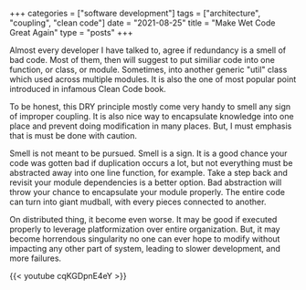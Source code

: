 +++
categories = ["software development"]
tags = ["architecture", "coupling", "clean code"]
date = "2021-08-25"
title = "Make Wet Code Great Again"
type = "posts"
+++

Almost every developer I have talked to, agree if redundancy is a smell of bad code. Most of them, then will suggest to put similiar code into one function, or class, or module. Sometimes, into another generic "util" class which used across multiple modules. It is also the one of most popular point introduced in infamous Clean Code book.

To be honest, this DRY principle mostly come very handy to smell any sign of improper coupling. It is also nice way to encapsulate knowledge into one place and prevent doing modification in many places. But, I must emphasis that is must be done with caution.

Smell is not meant to be pursued. Smell is a sign. It is a good chance your code was gotten bad if duplication occurs a lot, but not everything must be abstracted away into one line function, for example. Take a step back and revisit your module dependencies is a better option. Bad abstraction will throw your chance to encapsulate your module properly. The entire code can turn into giant mudball, with every pieces connected to another.

On distributed thing, it become even worse. It may be good if executed properly to leverage platformization over entire organization. But, it may become horrendous singularity no one can ever hope to modify without impacting any other part of system, leading to slower development, and more failures.

{{< youtube cqKGDpnE4eY >}}

